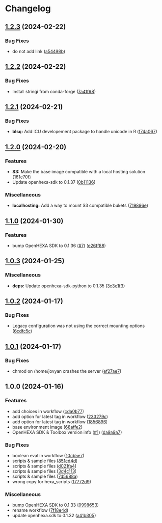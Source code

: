# Changelog

## [1.2.3](https://github.com/BLSQ/openhexa-docker-images/compare/1.2.2...1.2.3) (2024-02-22)


### Bug Fixes

* do not add link ([a54498b](https://github.com/BLSQ/openhexa-docker-images/commit/a54498b556092a8bd89b91a8e8842b20522d94ff))

## [1.2.2](https://github.com/BLSQ/openhexa-docker-images/compare/1.2.1...1.2.2) (2024-02-22)


### Bug Fixes

* Install stringi from conda-forge ([7a41f98](https://github.com/BLSQ/openhexa-docker-images/commit/7a41f98c99b863b227b89a469d2b1a27b7b09920))

## [1.2.1](https://github.com/BLSQ/openhexa-docker-images/compare/1.2.0...1.2.1) (2024-02-21)


### Bug Fixes

* **blsq:** Add ICU developement package to handle unicode in R ([f74a067](https://github.com/BLSQ/openhexa-docker-images/commit/f74a06781b2e558e43720b2ed0d017796cf7c2e8))

## [1.2.0](https://github.com/BLSQ/openhexa-docker-images/compare/1.1.0...1.2.0) (2024-02-20)


### Features

* **S3:** Make the base image compatible with a local hosting solution ([161e70f](https://github.com/BLSQ/openhexa-docker-images/commit/161e70f1e5c82d4de3cc5fd17cdb7113ba5dd6ce))
* Update openhexa-sdk to 0.1.37 ([0b11136](https://github.com/BLSQ/openhexa-docker-images/commit/0b1113696ec55b3818f5b5973fb0e5bf216e482c))


### Miscellaneous

* **localhosting:** Add a way to mount S3 compatible bukets ([719896e](https://github.com/BLSQ/openhexa-docker-images/commit/719896e017ac3146d4e124cc401a1944449d456d))

## [1.1.0](https://github.com/BLSQ/openhexa-docker-images/compare/1.0.3...1.1.0) (2024-01-30)


### Features

* bump OpenHEXA SDK to 0.1.36 ([#7](https://github.com/BLSQ/openhexa-docker-images/issues/7)) ([e26ff88](https://github.com/BLSQ/openhexa-docker-images/commit/e26ff884b13d3e97718e0584021371e400fd207b))

## [1.0.3](https://github.com/BLSQ/openhexa-docker-images/compare/1.0.2...1.0.3) (2024-01-25)


### Miscellaneous

* **deps:** Update openhexa-sdk-python to 0.1.35 ([3c3e1f3](https://github.com/BLSQ/openhexa-docker-images/commit/3c3e1f3a8a03e6f9e0c6d9ae587c604160007a53))

## [1.0.2](https://github.com/BLSQ/openhexa-docker-images/compare/1.0.1...1.0.2) (2024-01-17)


### Bug Fixes

* Legacy configuration was not using the correct mounting options ([6cdfc5c](https://github.com/BLSQ/openhexa-docker-images/commit/6cdfc5c692df025365e6aea2aa6325540e5393af))

## [1.0.1](https://github.com/BLSQ/openhexa-docker-images/compare/1.0.0...1.0.1) (2024-01-17)


### Bug Fixes

* chmod on /home/jovyan crashes the server ([ef27ae7](https://github.com/BLSQ/openhexa-docker-images/commit/ef27ae76ea857f6687d4ca6cfb6e21a471dcfa96))

## 1.0.0 (2024-01-16)


### Features

* add choices in workflow ([cda0b77](https://github.com/BLSQ/openhexa-docker-images/commit/cda0b77a6caf14bd3af7f9b3a5d681d622bb6108))
* add option for latest tag in workflow ([233279c](https://github.com/BLSQ/openhexa-docker-images/commit/233279c498659197ebe1112d05b53c931b4d1e4c))
* add option for latest tag in workflow ([1856896](https://github.com/BLSQ/openhexa-docker-images/commit/18568965cfece84a76a6d474fa4e2ca048036298))
* base environment image ([68affe2](https://github.com/BLSQ/openhexa-docker-images/commit/68affe26577da248b858041122ba3de3d4f07914))
* OpenHEXA SDK & Toolbox version info ([#1](https://github.com/BLSQ/openhexa-docker-images/issues/1)) ([da9a9a7](https://github.com/BLSQ/openhexa-docker-images/commit/da9a9a77df33c8f26cf16d34a472752bcaf177d4))


### Bug Fixes

* boolean eval in workflow ([10cb5e7](https://github.com/BLSQ/openhexa-docker-images/commit/10cb5e71e4fa7412beed93635125408a0b4b0222))
* scripts & sample files ([851cd4d](https://github.com/BLSQ/openhexa-docker-images/commit/851cd4db59d2c6c04a70e7c88b2aa1e743c9b0d4))
* scripts & sample files ([d021fa4](https://github.com/BLSQ/openhexa-docker-images/commit/d021fa4434cdf04931b78991a7ebbcae31b6e175))
* scripts & sample files ([3d4c113](https://github.com/BLSQ/openhexa-docker-images/commit/3d4c11300b5f4288b0ee50e7452f84cba138505a))
* scripts & sample files ([7d5688a](https://github.com/BLSQ/openhexa-docker-images/commit/7d5688a7b255d50c6ac99e1b638a453cedf70107))
* wrong copy for hexa_scripts ([f7772d9](https://github.com/BLSQ/openhexa-docker-images/commit/f7772d930d4127afe9efea8f218a2f373c719fc2))


### Miscellaneous

* bump OpenHEXA SDK to 0.1.33 ([0998653](https://github.com/BLSQ/openhexa-docker-images/commit/0998653cfa19f7fe47917f3d7b11e522d0774378))
* rename workflow ([7f18e4d](https://github.com/BLSQ/openhexa-docker-images/commit/7f18e4db26d75d09066d4f85dd798133d6e9353f))
* update openhexa.sdk to 0.1.32 ([a41b305](https://github.com/BLSQ/openhexa-docker-images/commit/a41b305659a216690aedde041961accdab55b71d))
